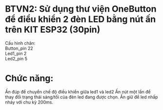 # BTVN2: Sử dụng thư viện OneButton để điều khiển 2 đèn LED bằng nút ấn trên KIT ESP32 (30pin)
Cấu hình chân:  
Button_pin 22 \
Led1_pin 2 \
Led2_pin 5

# Chức năng:
Ấn đúp để chuyển chế độ điều khiển giữa led1 và led2
Ấn nút một lần để thay đổi trạng thái sáng/tối của đèn led đang được chọn.
Ấn giữ để led nhấp nháy với chu kỳ 200ms.
